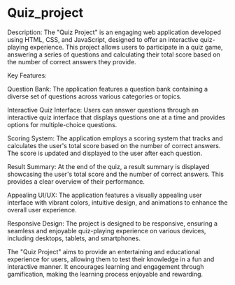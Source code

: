 # Quiz_project

Description:
The "Quiz Project" is an engaging web application developed using HTML, CSS, and JavaScript, designed to offer an interactive quiz-playing experience. This project allows users to participate in a quiz game, answering a series of questions and calculating their total score based on the number of correct answers they provide.

Key Features:

Question Bank: The application features a question bank containing a diverse set of questions across various categories or topics.

Interactive Quiz Interface: Users can answer questions through an interactive quiz interface that displays questions one at a time and provides options for multiple-choice questions.

Scoring System: The application employs a scoring system that tracks and calculates the user's total score based on the number of correct answers. The score is updated and displayed to the user after each question.

Result Summary: At the end of the quiz, a result summary is displayed showcasing the user's total score and the number of correct answers. This provides a clear overview of their performance.

Appealing UI/UX: The application features a visually appealing user interface with vibrant colors, intuitive design, and animations to enhance the overall user experience.

Responsive Design: The project is designed to be responsive, ensuring a seamless and enjoyable quiz-playing experience on various devices, including desktops, tablets, and smartphones.

The "Quiz Project" aims to provide an entertaining and educational experience for users, allowing them to test their knowledge in a fun and interactive manner. It encourages learning and engagement through gamification, making the learning process enjoyable and rewarding.




